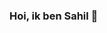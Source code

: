 ### Hoi, ik ben Sahil 👋

<!--
**Sahil5713/Sahil5713** is a ✨ _special_ ✨ repository because its `README.md` (this file) appears on your GitHub profile.

Here are some ideas to get you started:

- 16 jaar oud
- Nova college
- Software developer student
- Voetbal & gamen
-->
